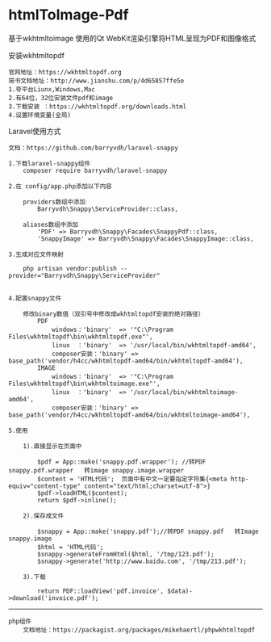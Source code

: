 # htmlToImage-Pdf
基于wkhtmltoimage 使用的Qt WebKit渲染引擎将HTML呈现为PDF和图像格式


安装wkhtmltopdf 

	官网地址：https://wkhtmltopdf.org
	简书文档地址：http://www.jianshu.com/p/4d65857ffe5e
	1.夸平台Liunx,Windows,Mac
	2.有64位，32位安装文件pdf和image
	3.下载安装 ：https://wkhtmltopdf.org/downloads.html
	4.设置环境变量(全局)


Laravel使用方式

	文档：https://github.com/barryvdh/laravel-snappy

	1.下载laravel-snappy组件 
		composer require barryvdh/laravel-snappy
		
	2.在 config/app.php添加以下内容

		providers数组中添加 
			Barryvdh\Snappy\ServiceProvider::class,
			
		aliases数组中添加
			'PDF' => Barryvdh\Snappy\Facades\SnappyPdf::class,
			'SnappyImage' => Barryvdh\Snappy\Facades\SnappyImage::class,

	3.生成对应文件映射

		php artisan vendor:publish --provider="Barryvdh\Snappy\ServiceProvider"
			
			
	4.配置snappy文件
	
		修改binary数值（双引号中修改成wkhtmltopdf安装的绝对路径）
			PDF
				windows：'binary'  => '"C:\Program Files\wkhtmltopdf\bin\wkhtmltopdf.exe"',  
				linux  ：'binary'  => '/usr/local/bin/wkhtmltopdf-amd64',   
				composer安装：'binary' => base_path('vendor/h4cc/wkhtmltopdf-amd64/bin/wkhtmltopdf-amd64'),
			IMAGE
				windows：'binary'  => '"C:\Program Files\wkhtmltopdf\bin\wkhtmltoimage.exe"',  
				linux  ：'binary'  => '/usr/local/bin/wkhtmltoimage-amd64',   
				composer安装：'binary' => base_path('vendor/h4cc/wkhtmltopdf-amd64/bin/wkhtmltoimage-amd64'),

	5.使用
	
		1).直接显示在页面中

			$pdf = App::make('snappy.pdf.wrapper'); //转PDF snappy.pdf.wrapper   转image snappy.image.wrapper
			$content = 'HTML代码';  页面中有中文一定要指定字符集{<meta http-equiv="content-type" content="text/html;charset=utf-8">}
			$pdf->loadHTML($content);
			return $pdf->inline();
			
		2).保存成文件

			$snappy = App::make('snappy.pdf');//转PDF snappy.pdf   转Image snappy.image
			$html = 'HTML代码';
			$snappy->generateFromHtml($html, '/tmp/123.pdf');
			$snappy->generate('http://www.baidu.com', '/tmp/213.pdf');
			
		3).下载
			
			return PDF::loadView('pdf.invoice', $data)->download('invoice.pdf');
					

************************************************************************************************

	php组件
		文档地址：https://packagist.org/packages/mikehaertl/phpwkhtmltopdf
	




